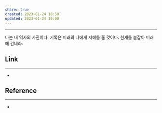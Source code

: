 ```yaml
---
share: true
created: 2023-01-24 18:58
updated: 2023-01-24 19:00
---
```


---

나는 내 역사의 사관이다. 
기록은 미래의 나에게 지혜를 줄 것이다.
현재를 붙잡아 미래에 건네라.




## Link
---
- 


## Reference
---
- 